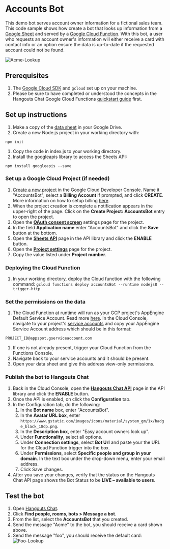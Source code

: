 # Accounts Bot

This demo bot serves account owner information for a fictional sales team. This code sample 
shows how create a bot that looks up information from a [Google Sheet][data_sheet] and served by a
[Google Cloud Function][gcf]. With this bot, a user who requests an account owner's information will
either receive a card with contact info or an option ensure the data is up-to-date if the requested
account could not be found. 

![Acme-Lookup](https://github.com/googleworkspace/hangouts-chat-samples/blob/master/node/accounts-bot/assets/AcmeLookup.png)

[gcf]: https://cloud.google.com/functions
[data_sheet]: https://docs.google.com/spreadsheets/d/1kxW15ZI48mh4KkvgsMpg7gInmEQmyKYRnZdbUOSMRnU/copy

## Prerequisites

1. The [Google Cloud SDK][cloud_sdk] and `gcloud` set up on your machine.
1. Please be sure to have completed or understood the concepts in the Hangouts Chat 
Google Cloud Functions [quickstart guide][gcf_bot] first.

[cloud_sdk]: https://cloud.google.com/deployment-manager/docs/step-by-step-guide/installation-and-setup
[gcf_bot]: https://developers.google.com/hangouts/chat/quickstart/gcf-bot

## Set up instructions

1. Make a copy of the [data sheet][data_sheet] in your Google Drive.
1. Create a new Node.js project in your working directory with:

`npm init`

1. Copy the code in index.js to your working directory.
1. Install the googleapis library to access the Sheets API:

`npm install googleapis --save`

### Set up a Google Cloud Project (if needed)

1. [Create a new project][new_project] in the Google Cloud Developer Console.
Name it "AccountsBot", select a **Billing Account** if prompted, and
click **CREATE**. More information on how to setup billing [here][billing].
1. When the project creation is complete a notification appears in the
upper-right of the page. Click on the **Create Project: AccountsBot** entry
to open the project.
1. Open the [**OAuth consent screen**][consent_screen] settings page for the
project.
1. In the field **Application name** enter "AccountsBot" and click the
**Save** button at the bottom.
1. Open the [**Sheets API**][library_sheets] page in the API library and click
the **ENABLE** button.
1. Open the [**Project settings**][project_settings] page for the project.
1. Copy the value listed under **Project number**.

[new_project]: https://console.cloud.google.com/projectcreate
[billing]: https://cloud.google.com/free/docs/gcp-free-tier
[consent_screen]: https://console.cloud.google.com/apis/credentials/consent
[library_sheets]: https://console.cloud.google.com/apis/library/sheets
[project_settings]: https://console.cloud.google.com/iam-admin/settings

### Deploying the Cloud Function

1. In your working directory, deploy the Cloud function with the following command:
`gcloud functions deploy accountsBot --runtime nodejs8 --trigger-http`

### Set the permissions on the data

1. The Cloud Function at runtime will run as your GCP project's AppEngine Default
Service Account. Read more [here][functions_iam]. In the Cloud Console, navigate
to your project's [service accounts][service_accounts] and copy your AppEngine 
Service Account address which should be in this format: 

`PROJECT_ID@appspot.gserviceaccount.com`

  1. If one is not already present, trigger your Cloud Function from the Functions Console.
  1. Navigate back to your service accounts and it should be present.
1. Open your data sheet and give this address view-only permissions. 

[cloud_console]: https://console.cloud.google.com/
[service_accounts]: https://console.cloud.google.com/iam-admin/serviceaccounts
[functions_iam]: https://cloud.google.com/functions/docs/concepts/iam

### Publish the bot to Hangouts Chat

1.  Back in the Cloud Console, open the
    [**Hangouts Chat API**][library_chat] page in the API library and click the
    **ENABLE** button.
1.  Once the API is enabled, on click the **Configuration** tab.
1.  In the Configuration tab, do the following:
    1.  In the **Bot name** box, enter "AccountsBot".
    1.  In the **Avatar URL box**, enter `https://www.gstatic.com/images/icons/material/system_gm/1x/badge_black_18dp.png`.
    1.  In the **Description box**, enter "Easy account owners look up".
    1.  Under **Functionality**, select all options.
    1.  Under **Connection settings**, select **Bot Url** and paste
        your the URL for the Cloud Function trigger into the box.
    1.  Under **Permissions**, select **Specific people and group in your
        domain**. In the text box under the drop-down menu, enter your email
        address.
    1.  Click Save changes.
1.  After you save your changes, verify that the status on the Hangouts Chat API
    page shows the Bot Status to be **LIVE – available to users**.

[library_chat]: https://console.cloud.google.com/apis/library/chat.googleapis.com

## Test the bot

1.  Open [Hangouts Chat][hangouts_chat].
1.  Click **Find people, rooms, bots > Message a bot**.
1.  From the list, select the **AccountsBot** that you created.
1.  Send the message "Acme" to the bot, you should receive a card shown above.
1.  Send the message "foo", you should receive the default card:
![Foo-Lookup](https://github.com/googleworkspace/hangouts-chat-samples/blob/master/node/accounts-bot/assets/FooLookup.png)

[hangouts_chat]: https://chat.google.com
